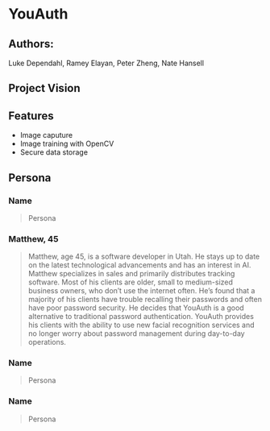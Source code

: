 # YouAuth

## Authors:
Luke Dependahl, Ramey Elayan, Peter Zheng, Nate Hansell

## Project Vision


## Features

* Image caputure
* Image training with OpenCV
* Secure data storage

## Persona

### Name
>Persona


### Matthew, 45
>Matthew, age 45, is a software developer in Utah. He stays up to date on the latest technological advancements and has an interest in AI. Matthew specializes in sales and primarily distributes tracking software. Most of his clients are older, small to medium-sized business owners, who don’t use the internet often. He’s found that a majority of his clients have trouble recalling their passwords and often have poor password security. He decides that YouAuth is a good alternative to traditional password authentication. YouAuth provides his clients with the ability to use new facial recognition services and no longer worry about password management during day-to-day operations.

### Name
>Persona

### Name
>Persona